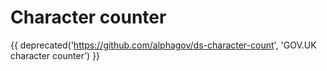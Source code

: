 # Character counter

{{ deprecated('https://github.com/alphagov/ds-character-count', 'GOV.UK character counter') }}

<!-- A character counter for textareas.

{{ example("character-counter.html") }}
{{ markup("character-counter.html") }}
 -->